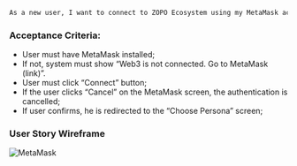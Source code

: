 
```sh
As a new user, I want to connect to ZOPO Ecosystem using my MetaMask account.
```
### Acceptance Criteria:
- User must have MetaMask installed;
- If not, system must show “Web3 is not connected. Go to MetaMask (link)”.
- User must click “Connect” button;
- If the user clicks “Cancel” on the MetaMask screen, the authentication is cancelled;
- If user confirms, he is redirected to the “Choose Persona” screen;

### User Story Wireframe
![MetaMask](https://scontent.fvcp2-1.fna.fbcdn.net/v/t1.15752-9/83971521_1076902416020181_3748957226170056704_n.png?_nc_cat=102&_nc_sid=b96e70&_nc_ohc=H8R8gdDqN9sAX-pv-On&_nc_ht=scontent.fvcp2-1.fna&oh=acad67b81461f88332314798f5717427&oe=5E972BF1)
